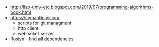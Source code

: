 
* http://lisp-univ-etc.blogspot.com/2019/07/programming-algorithms-book.html
* https://semantic.vision/
  * scripts for git managment  
  * http client
  * web soket server
* Roslyn - find all dependencies 
